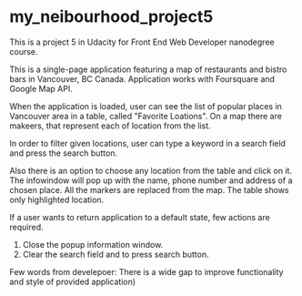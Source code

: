 # my_neibourhood_project5
This is a project 5 in Udacity for Front End Web Developer nanodegree course.

This is a single-page application featuring a map of restaurants and bistro bars in Vancouver, BC Canada. 
Application works with Foursquare and Google Map API.

When the application is loaded, user can see the list of popular places in Vancouver area in a table, called "Favorite Loations".
On a map there are makeers, that represent each of location from the list.

In order to filter given locations, user can type a keyword in a search field and press the search button.

Also there is an option to choose any location from the table and click on it. The infowindow will pop up with the name, phone number and address of a chosen place. All the markers are replaced from the map. The table shows only highlighted location.

If a user wants to return application to a default state, few actions are required.
1. Close the popup information window.
2. Clear the search field and to press search button.

Few words from develepoer:
There is a wide gap to improve functionality and style of provided application)    